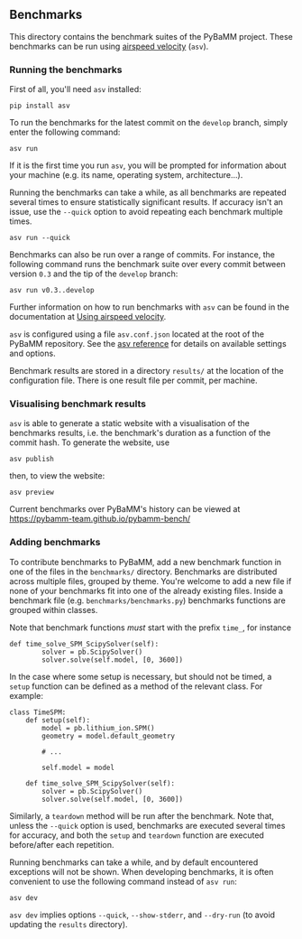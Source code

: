 ## Benchmarks

This directory contains the benchmark suites of the PyBaMM project. These benchmarks can be run using [airspeed velocity](https://asv.readthedocs.io/en/stable/) (`asv`).

### Running the benchmarks
First of all, you'll need `asv` installed:
```shell
pip install asv
```

To run the benchmarks for the latest commit on the `develop` branch, simply enter the following command:
```shell
asv run
```
If it is the first time you run `asv`, you will be prompted for information about your machine (e.g. its name, operating system, architecture...).

Running the benchmarks can take a while, as all benchmarks are repeated several times to ensure statistically significant results. If accuracy isn't an issue, use the `--quick` option to avoid repeating each benchmark multiple times.
```shell
asv run --quick
```

Benchmarks can also be run over a range of commits. For instance, the following command runs the benchmark suite over every commit between version `0.3` and the tip of the `develop` branch:
```shell
asv run v0.3..develop
```
Further information on how to run benchmarks with `asv` can be found in the documentation at [Using airspeed velocity](https://asv.readthedocs.io/en/stable/using.html).

`asv` is configured using a file `asv.conf.json` located at the root of the PyBaMM repository. See the [asv reference](https://asv.readthedocs.io/en/stable/reference.html) for details on available settings and options.

Benchmark results are stored in a directory `results/` at the location of the configuration file. There is one result file per commit, per machine.

### Visualising benchmark results

`asv` is able to generate a static website with a visualisation of the benchmarks results, i.e. the benchmark's duration as a function of the commit hash.
To generate the website, use
```shell
asv publish
```
then, to view the website:
```shell
asv preview
```

Current benchmarks over PyBaMM's history can be viewed at https://pybamm-team.github.io/pybamm-bench/

### Adding benchmarks

To contribute benchmarks to PyBaMM, add a new benchmark function in one of the files in the `benchmarks/` directory.
Benchmarks are distributed across multiple files, grouped by theme. You're welcome to add a new file if none of your benchmarks fit into one of the already existing files.
Inside a benchmark file (e.g. `benchmarks/benchmarks.py`) benchmarks functions are grouped within classes.

Note that benchmark functions _must_ start with the prefix `time_`, for instance
```python3
def time_solve_SPM_ScipySolver(self):
        solver = pb.ScipySolver()
        solver.solve(self.model, [0, 3600])
```

In the case where some setup is necessary, but should not be timed, a `setup` function
can be defined as a method of the relevant class. For example:
```python3
class TimeSPM:
    def setup(self):
        model = pb.lithium_ion.SPM()
        geometry = model.default_geometry

	    # ...

        self.model = model

    def time_solve_SPM_ScipySolver(self):
        solver = pb.ScipySolver()
        solver.solve(self.model, [0, 3600])
```

Similarly, a `teardown` method will be run after the benchmark. Note that, unless the `--quick` option is used, benchmarks are executed several times for accuracy, and both the `setup` and `teardown` function are executed before/after each repetition.

Running benchmarks can take a while, and by default encountered exceptions will not be shown. When developing benchmarks, it is often convenient to use the following command instead of `asv run`:
```shell
asv dev
```

`asv dev` implies options `--quick`, `--show-stderr`, and `--dry-run` (to avoid updating the `results` directory).